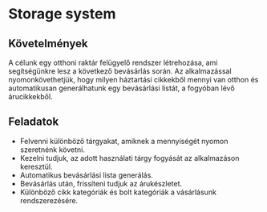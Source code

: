 # Storage system

## Követelmények
A célunk egy otthoni raktár felügyelő rendszer létrehozása, ami segítségünkre lesz a következő bevásárlás során. Az alkalmazással nyomonkövethetjük, hogy milyen háztartási cikkekből mennyi van otthon és automatikusan generálhatunk egy bevásárlási listát, a fogyóban lévő árucikkekből.

## Feladatok
- Felvenni különböző tárgyakat, amiknek a mennyiségét nyomon szeretnénk követni.
- Kezelni tudjuk, az adott használati tárgy fogyását az alkalmazáson keresztül.
- Automatikus bevásárlási lista generálás.
- Bevásárlás után, frissíteni tudjuk az árukészletet.
- Különböző cikk kategóriák és bolt kategóriák a vásárlásunk rendszerezésére.